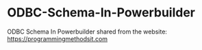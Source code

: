 # ODBC-Schema-In-Powerbuilder
ODBC Schema In Powerbuilder
shared from the website: https://programmingmethodsit.com
